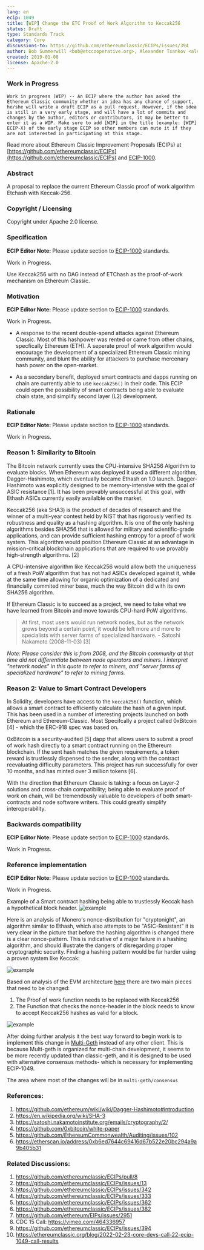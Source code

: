 ```yaml
---
lang: en
ecip: 1049
title: [WIP] Change the ETC Proof of Work Algorithm to Keccak256
status: Draft
type: Standards Track
category: Core
discussions-to: https://github.com/ethereumclassic/ECIPs/issues/394
author: Bob Summerwill <bob@etccooperative.org>, Alexander Tsankov <alexander.tsankov@colorado.edu>
created: 2019-01-08
license: Apache-2.0
---
```


### Work in Progress

	Work in progress (WIP) -- An ECIP where the author has asked the Ethereum Classic community whether an idea has any chance of support, he/she will write a draft ECIP as a pull request. However, if the idea is still in a very early stage, and will have a lot of commits and changes by the author, editors or contributors, it may be better to enter it as a WIP. Make sure to add [WIP] in the title (example: [WIP] ECIP-X) of the early stage ECIP so other members can mute it if they are not interested in participating at this stage.

Read more about Ethereum Classic Improvement Proposals (ECIPs) at [https://github.com/ethereumclassic/ECIPs](https://github.com/ethereumclassic/ECIPs) and [ECIP-1000](http://ecips.ethereumclassic.org/ECIPs/ecip-1000).

### Abstract

A proposal to replace the current Ethereum Classic proof of work algorithm Etchash with Keccak-256.

### Copyright / Licensing

Copyright under Apache 2.0 license.

### Specification
**ECIP Editor Note:** Please update section to [ECIP-1000](http://ecips.ethereumclassic.org/ECIPs/ecip-1000) standards.

Work in Progress.

Use Keccak256 with no DAG instead of ETChash as the proof-of-work mechanism on Ethereum Classic.

### Motivation
**ECIP Editor Note:** Please update section to [ECIP-1000](http://ecips.ethereumclassic.org/ECIPs/ecip-1000) standards.

Work in Progress.

* A response to the recent double-spend attacks against Ethereum Classic. Most of this hashpower was rented or came from other chains, specfically Ethereum (ETH). A seperate proof of work algorithm would encourage the development of a specialized Ethereum Classic mining community, and blunt the ability for attackers to purchase mercenary hash power on the open-market.

* As a secondary benefit, deployed smart contracts and dapps running on chain are currently able to use `keccak256()` in their code. This ECIP could open the possibility of smart contracts being able to evaluate chain state, and simplify second layer (L2) development.

### Rationale
**ECIP Editor Note:** Please update section to [ECIP-1000](http://ecips.ethereumclassic.org/ECIPs/ecip-1000) standards.

Work in Progress.

### Reason 1: Similarity to Bitcoin
The Bitcoin network currently uses the CPU-intensive SHA256 Algorithm to evaluate blocks. When Ethereum was deployed it used a different algorithm, Dagger-Hashimoto, which eventually became Ethash on 1.0 launch. Dagger-Hashimoto was explicitly designed to be memory-intensive with the goal of ASIC resistance [1]. It has been provably unsuccessful at this goal, with Ethash ASICs currently easily availalble on the market.

Keccak256 (aka SHA3) is the product of decades of research and the winner of a multi-year contest held by NIST that has rigorously verified its robustness and quality as a hashing algorithm. It is one of the only hashing algorithms besides SHA256 that is allowed for military and scientific-grade applications, and can provide sufficient hashing entropy for a proof of work system. This algorithm would position Ethereum Classic at an advantage in mission-critical blockchain applications that are required to use provably high-strength algorithms. [2]

A CPU-intensive algorithm like Keccak256 would allow both the uniqueness of a fresh PoW algorithm that has not had ASICs developed against it, while at the same time allowing for organic optimization of a dedicated and financially commited miner base, much the way Bitcoin did with its own SHA256 algorithm.

If Ethereum Classic is to succeed as a project, we need to take what we have learned from Bitcoin and move towards CPU-hard PoW algorithms.

> At first, most users would run network nodes, but as the network grows beyond a certain point, it would be left more and more to specialists with server farms of specialized hardware. - Satoshi Nakamoto (2008-11-03) [3]

*Note: Please consider this is from 2008, and the Bitcoin community at that time did not differentiate between node operators and miners. I interpret "network nodes" in this quote to refer to miners, and "server farms of specialized hardware" to refer to mining farms.*


### Reason 2: Value to Smart Contract Developers
In Solidity, developers have access to the `keccak256()` function, which allows a smart contract to efficiently calculate the hash of a given input. This has been used in a number of interesting projects launched on both Ethereum and Ethereum-Classic. Most Specifcally a project called 0xBitcoin [4] - which the ERC-918 spec was based on.

0xBitcoin is a security-audited [5] dapp that allows users to submit a proof of work hash directly to a smart contract running on the Ethereum blockchain. If the sent hash matches the given requirements, a token reward is trustlessly dispensed to the sender, along with the contract reevaluating difficulty parameters. This project has run successfully for over 10 months, and has minted over 3 million tokens [6].

With the direction that Ethereum Classic is taking: a focus on Layer-2 solutions and cross-chain compatibility; being able to evaluate proof of work on chain, will be tremendously valuable to developers of both smart-contracts and node software writers. This could greatly simplify interoperability. 

### Backwards compatibility
**ECIP Editor Note:** Please update section to [ECIP-1000](http://ecips.ethereumclassic.org/ECIPs/ecip-1000) standards.

Work in Progress.

### Reference implementation
**ECIP Editor Note:** Please update section to [ECIP-1000](http://ecips.ethereumclassic.org/ECIPs/ecip-1000) standards.

Work in Progress.

Example of a Smart contract hashing being able to trustlessly Keccak hash a hypothetical block header.
![example](https://i.imgur.com/xh3WgCF.png)

Here is an analysis of Monero's nonce-distribution for "cryptonight", an algorithm similar to Ethash, which also attempts to be "ASIC-Resistant" it is very clear in the picture that before the hashing algorithm is changed there is a clear nonce-pattern. This is indicative of a major failure in a hashing algorithm, and should illustrate the dangers of disregarding proper cryptographic security. Finding a hashing pattern would be far harder using a proven system like Keccak:

![example](https://i.imgur.com/vVdmzm9.jpg)

Based on analysis of the EVM architecture [here](https://cdn.discordapp.com/attachments/223675625334898688/534597157693685760/eth.jpg) there are two main pieces that need to be changed:

1. The Proof of work function needs to be replaced with Keccak256
2. The Function that checks the nonce-header  in the block needs to know to accept Keccak256 hashes as valid for a block.

![example](https://i.imgur.com/2hobqOL.png)

After doing further analysis it the best way forward to begin work is to implement this change in [Multi-Geth](https://github.com/ethoxy/multi-geth) instead of any other client. This is because Multi-geth is organized for multi-chain development, it seems to be more recently updated than classic-geth, and it is designed to be used with alternative consensus methods- which is necessary for implementing ECIP-1049.

The area where most of the changes will be in `multi-geth/consensus`

### References: 

1. https://github.com/ethereum/wiki/wiki/Dagger-Hashimoto#introduction
2. https://en.wikipedia.org/wiki/SHA-3
3. https://satoshi.nakamotoinstitute.org/emails/cryptography/2/
4. https://github.com/0xbitcoin/white-paper
5. https://github.com/EthereumCommonwealth/Auditing/issues/102
6. https://etherscan.io/address/0xb6ed7644c69416d67b522e20bc294a9a9b405b31

### Related Discussions: 

1. https://github.com/ethereumclassic/ECIPs/pull/8
2. https://github.com/ethereumclassic/ECIPs/issues/13
3. https://github.com/ethereumclassic/ECIPs/issues/342
4. https://github.com/ethereumclassic/ECIPs/issues/333
5. https://github.com/ethereumclassic/ECIPs/issues/362
6. https://github.com/ethereumclassic/ECIPs/issues/382
7. https://github.com/ethereum/EIPs/issues/2951
8. CDC 15 Call: https://vimeo.com/464336957
9. https://github.com/ethereumclassic/ECIPs/issues/394
10. https://ethereumclassic.org/blog/2022-02-23-core-devs-call-22-ecip-1049-call-results
